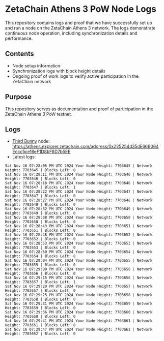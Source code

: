 # ZetaChain Athens 3 PoW Node Logs
This repository contains logs and proof that we have successfully set up and run a node on the ZetaChain Athens 3 network. The logs demonstrate continuous node operation, including synchronization details and performance.

## Contents
- Node setup information
- Synchronization logs with block height details
- Ongoing proof of work logs to verify active participation in the ZetaChain network

## Purpose
This repository serves as documentation and proof of participation in the ZetaChain Athens 3 PoW testnet.

## Logs

- [Third Bunny](https://thirdbunny.xyz/) node: https://athens.explorer.zetachain.com/address/0x225254d35dE666064Eccc5ce16eF1D8bF8D7b5EE
- Latest logs:
```
Sat Nov 16 07:28:05 PM UTC 2024 Your Node Height: 7703645 | Network Height: 7703645 | Blocks Left: 0
Sat Nov 16 07:28:11 PM UTC 2024 Your Node Height: 7703646 | Network Height: 7703646 | Blocks Left: 0
Sat Nov 16 07:28:16 PM UTC 2024 Your Node Height: 7703646 | Network Height: 7703647 | Blocks Left: 1
Sat Nov 16 07:28:22 PM UTC 2024 Your Node Height: 7703647 | Network Height: 7703647 | Blocks Left: 0
Sat Nov 16 07:28:27 PM UTC 2024 Your Node Height: 7703648 | Network Height: 7703648 | Blocks Left: 0
Sat Nov 16 07:28:32 PM UTC 2024 Your Node Height: 7703649 | Network Height: 7703649 | Blocks Left: 0
Sat Nov 16 07:28:38 PM UTC 2024 Your Node Height: 7703650 | Network Height: 7703650 | Blocks Left: 0
Sat Nov 16 07:28:43 PM UTC 2024 Your Node Height: 7703651 | Network Height: 7703651 | Blocks Left: 0
Sat Nov 16 07:28:48 PM UTC 2024 Your Node Height: 7703652 | Network Height: 7703652 | Blocks Left: 0
Sat Nov 16 07:28:53 PM UTC 2024 Your Node Height: 7703653 | Network Height: 7703653 | Blocks Left: 0
Sat Nov 16 07:28:59 PM UTC 2024 Your Node Height: 7703654 | Network Height: 7703654 | Blocks Left: 0
Sat Nov 16 07:29:04 PM UTC 2024 Your Node Height: 7703655 | Network Height: 7703655 | Blocks Left: 0
Sat Nov 16 07:29:09 PM UTC 2024 Your Node Height: 7703656 | Network Height: 7703656 | Blocks Left: 0
Sat Nov 16 07:29:15 PM UTC 2024 Your Node Height: 7703656 | Network Height: 7703657 | Blocks Left: 1
Sat Nov 16 07:29:20 PM UTC 2024 Your Node Height: 7703657 | Network Height: 7703657 | Blocks Left: 0
Sat Nov 16 07:29:25 PM UTC 2024 Your Node Height: 7703658 | Network Height: 7703658 | Blocks Left: 0
Sat Nov 16 07:29:31 PM UTC 2024 Your Node Height: 7703659 | Network Height: 7703659 | Blocks Left: 0
Sat Nov 16 07:29:36 PM UTC 2024 Your Node Height: 7703660 | Network Height: 7703660 | Blocks Left: 0
Sat Nov 16 07:29:41 PM UTC 2024 Your Node Height: 7703661 | Network Height: 7703661 | Blocks Left: 0
Sat Nov 16 07:29:47 PM UTC 2024 Your Node Height: 7703662 | Network Height: 7703662 | Blocks Left: 0
```
